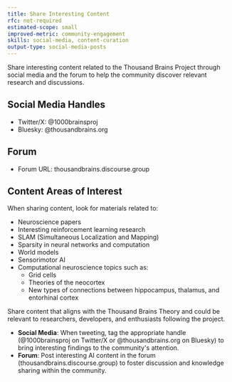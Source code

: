 ```yaml
---
title: Share Interesting Content
rfc: not-required
estimated-scope: small
improved-metric: community-engagement
skills: social-media, content-curation
output-type: social-media-posts
---
```


Share interesting content related to the Thousand Brains Project through social media and the forum to help the community discover relevant research and discussions.

## Social Media Handles

- Twitter/X: @1000brainsproj
- Bluesky: @thousandbrains.org

## Forum

- Forum URL: thousandbrains.discourse.group

## Content Areas of Interest

When sharing content, look for materials related to:

- Neuroscience papers
- Interesting reinforcement learning research
- SLAM (Simultaneous Localization and Mapping)
- Sparsity in neural networks and computation
- World models
- Sensorimotor AI
- Computational neuroscience topics such as:
  - Grid cells
  - Theories of the neocortex
  - New types of connections between hippocampus, thalamus, and entorhinal cortex

Share content that aligns with the Thousand Brains Theory and could be relevant to researchers, developers, and enthusiasts following the project.

- **Social Media**: When tweeting, tag the appropriate handle (@1000brainsproj on Twitter/X or @thousandbrains.org on Bluesky) to bring interesting findings to the community's attention.
- **Forum**: Post interesting AI content in the forum (thousandbrains.discourse.group) to foster discussion and knowledge sharing within the community.

